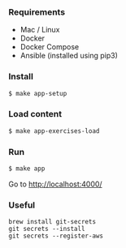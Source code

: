 ### Requirements

* Mac / Linux
* Docker
* Docker Compose
* Ansible (installed using pip3)

### Install

```sh
$ make app-setup
```

### Load content

```sh
$ make app-exercises-load
```

### Run

```sh
$ make app
```

Go to [http://localhost:4000/](http://localhost:4000/)

### Useful

    brew install git-secrets
    git secrets --install
    git secrets --register-aws
